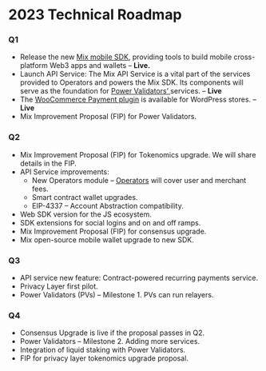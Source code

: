 # 2023 Technical Roadmap

### Q1

* Release the new [Mix mobile SDK](https://docs.fuse.io/v2/developers/fuse-sdk/flutter-sdk), providing tools to build mobile cross-platform Web3 apps and wallets – **Live.**
* Launch API Service: The Mix API Service is a vital part of the services provided to Operators and powers the Mix SDK. Its components will serve as the foundation for [Power Validators’ ](https://docs.fuse.io/v2/understanding-fuse/fuse-v2-next-chapter/power-validators)services. – **Live**
* The [WooCommerce Payment plugin](https://wordpress.org/plugins/charge-web3/) is available for WordPress stores. – **Live**
* Mix Improvement Proposal (FIP) for Power Validators.

### Q2

* Mix Improvement Proposal (FIP) for Tokenomics upgrade. We will share details in the FIP.
* API Service improvements:
  * New Operators module – [Operators](https://docs.fuse.io/v2/understanding-fuse/fuse-v2-next-chapter/roles-and-entities) will cover user and merchant fees.
  * Smart contract wallet upgrades.
  * EIP-4337 – Account Abstraction compatibility.
* Web SDK version for the JS ecosystem.
* SDK extensions for social logins and on and off ramps.
* Mix Improvement Proposal (FIP) for consensus upgrade.
* Mix open-source mobile wallet upgrade to new SDK.

### Q3

* API service new feature: Contract-powered recurring payments service.
* Privacy Layer first pilot.
* Power Validators (PVs) – Milestone 1. PVs can run relayers.

### Q4

* Consensus Upgrade is live if the proposal passes in Q2.
* Power Validators – Milestone 2. Adding more services.
* Integration of liquid staking with Power Validators.
* FIP for privacy layer tokenomics upgrade proposal.

